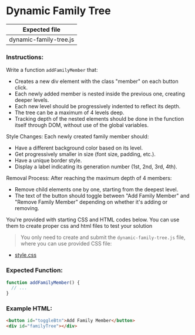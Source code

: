 # Dynamic Family Tree

| Expected file          |
| ---------------------- |
| dynamic-family-tree.js |

### Instructions:

Write a function `addFamilyMember` that:

- Creates a new div element with the class "member" on each button click.
- Each newly added member is nested inside the previous one, creating deeper levels.
- Each new level should be progressively indented to reflect its depth.
- The tree can be a maximum of 4 levels deep.
- Tracking depth of the nested elements should be done in the function itself through DOM, without use of the global variables.

Style Changes: Each newly created family member should:

- Have a different background color based on its level.
- Get progressively smaller in size (font size, padding, etc.).
- Have a unique border style.
- Display a label indicating its generation number (1st, 2nd, 3rd, 4th).

Removal Process: After reaching the maximum depth of 4 members:

- Remove child elements one by one, starting from the deepest level.
- The text of the button should toggle between "Add Family Member" and "Remove Family Member" depending on whether it's adding or removing.

You're provided with starting CSS and HTML codes below. You can use them to create proper css and html files to test your solution

> You only need to create and submit the `dynamic-family-tree.js` file, where you can use provided CSS file:

- [style.css](https://github.com/alem-platform/sprint-js/blob/main/story07/dymanic-family-tree/style.css)

### Expected Function:

```js
function addFamilyMember() {
  // ...
}
```

### Example HTML:

```html
<button id="toggleBtn">Add Family Member</button>
<div id="familyTree"></div>
```
